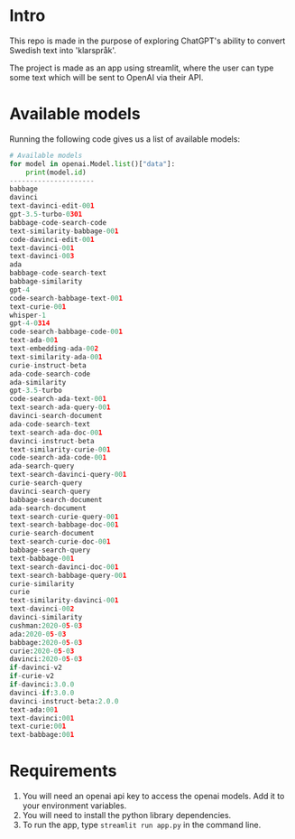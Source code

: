 # Intro
This repo is made in the purpose of exploring ChatGPT's ability to convert Swedish text into 'klarspråk'.

The project is made as an app using streamlit, where the user can type some text which will be sent to OpenAI via their API. 


# Available models
Running the following code gives us a list of available models:

```python
# Available models
for model in openai.Model.list()["data"]:
    print(model.id)
---------------------
babbage
davinci
text-davinci-edit-001
gpt-3.5-turbo-0301
babbage-code-search-code
text-similarity-babbage-001
code-davinci-edit-001
text-davinci-001
text-davinci-003
ada
babbage-code-search-text
babbage-similarity
gpt-4
code-search-babbage-text-001
text-curie-001
whisper-1
gpt-4-0314
code-search-babbage-code-001
text-ada-001
text-embedding-ada-002
text-similarity-ada-001
curie-instruct-beta
ada-code-search-code
ada-similarity
gpt-3.5-turbo
code-search-ada-text-001
text-search-ada-query-001
davinci-search-document
ada-code-search-text
text-search-ada-doc-001
davinci-instruct-beta
text-similarity-curie-001
code-search-ada-code-001
ada-search-query
text-search-davinci-query-001
curie-search-query
davinci-search-query
babbage-search-document
ada-search-document
text-search-curie-query-001
text-search-babbage-doc-001
curie-search-document
text-search-curie-doc-001
babbage-search-query
text-babbage-001
text-search-davinci-doc-001
text-search-babbage-query-001
curie-similarity
curie
text-similarity-davinci-001
text-davinci-002
davinci-similarity
cushman:2020-05-03
ada:2020-05-03
babbage:2020-05-03
curie:2020-05-03
davinci:2020-05-03
if-davinci-v2
if-curie-v2
if-davinci:3.0.0
davinci-if:3.0.0
davinci-instruct-beta:2.0.0
text-ada:001
text-davinci:001
text-curie:001
text-babbage:001
```


# Requirements

1. You will need an openai api key to access the openai models. Add it to your environment variables.
2. You will need to install the python library dependencies.
3. To run the app, type ```streamlit run app.py``` in the command line.

